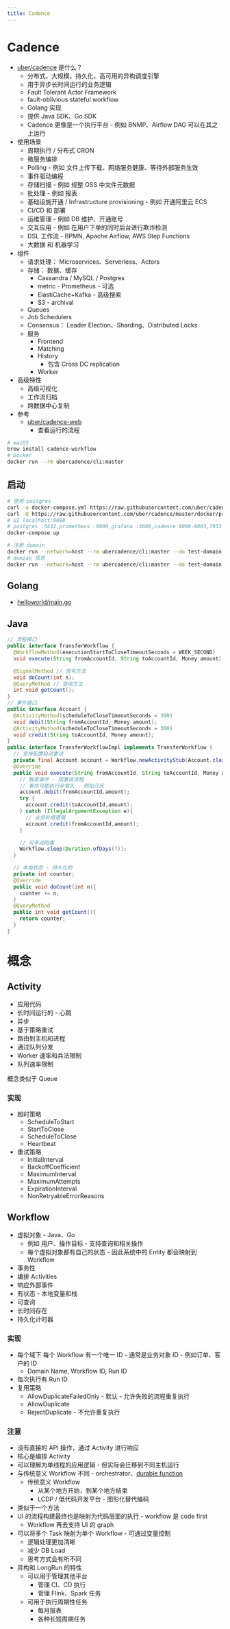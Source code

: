 ```yaml
---
title: Cadence
---
```


# Cadence

- [uber/cadence](https://github.com/uber/cadence) 是什么？
  - 分布式，大规模，持久化，高可用的异构调度引擎
  - 用于异步长时间运行的业务逻辑
  - Fault Tolerant Actor Framework
  - fault-oblivious stateful workflow
  - Golang 实现
  - 提供 Java SDK、Go SDK
  - Cadence 更像是一个执行平台 - 例如 BNMP、Airflow DAG 可以在其之上运行
- 使用场景
  - 周期执行 / 分布式 CRON
  - 微服务编排
  - Polling - 例如 文件上传下载、网络服务健康、等待外部服务生效
  - 事件驱动编程
  - 存储扫描 - 例如 规整 OSS 中文件元数据
  - 批处理 - 例如 报表
  - 基础设施开通 / Infrastructure provisioning - 例如 开通阿里云 ECS
  - CI/CD 和 部署
  - 运维管理 - 例如 DB 维护、开通账号
  - 交互应用 - 例如 在用户下单的同时后台进行欺诈检测
  - DSL 工作流 - BPMN, Apache Airflow, AWS Step Functions
  - 大数据 和 机器学习
- 组件
  - 请求处理： Microservices、Serverless、Actors
  - 存储： 数据、缓存
    - Cassandra / MySQL / Postgres
    - metric - Prometheus - 可选
    - ElastiCache+Kafka - 高级搜索
    - S3 - archival
  - Queues
  - Job Schedulers
  - Consensus： Leader Election、Sharding、Distributed Locks
  - 服务
    - Frontend
    - Matching
    - History
      - 包含 Cross DC replication
    - Worker
- 高级特性
  - 高级可视化
  - 工作流归档
  - 跨数据中心复制
- 参考
  - [uber/cadence-web](https://github.com/uber/cadence-web)
    - 查看运行的流程

```bash
# macOS
brew install cadence-workflow
# Docker
docker run --rm ubercadence/cli:master
```

## 启动

```bash
# 使用 postgres
curl -o docker-compose.yml https://raw.githubusercontent.com/uber/cadence/master/docker/docker-compose-postgres.yml
curl -O https://raw.githubusercontent.com/uber/cadence/master/docker/prometheus_config.yml
# UI localhost:8088
# postgres :5432,prometheus :9090,grafana :3000,cadence 8000-8003,7933-3935,7939,cadence-web :8088
docker-compose up

# 注册 domain
docker run --network=host --rm ubercadence/cli:master --do test-domain domain register -rd 1
# domian 信息
docker run --network=host --rm ubercadence/cli:master --do test-domain domain describe
```

## Golang

- [helloworld/main.go](https://github.com/uber-common/cadence-samples/blob/master/cmd/samples/recipes/helloworld/main.go)

## Java

```java
// 流程接口
public interface TransferWorkflow {
  @WorkflowMethod(executionStartToCloseTimeoutSeconds = WEEK_SECOND)
  void execute(String fromAccountId, String toAccountId, Money amount);

  @SignalMethod // 信号方法
  void doCount(int n);
  @QueryMethod // 查询方法
  int void getCount();
}
// 事件接口
public interface Account {
  @ActivityMethod(scheduleToCloseTimeoutSeconds = 300)
  void debit(String fromAccountId, Money amount);
  @ActivityMethod(scheduleToCloseTimeoutSeconds = 300)
  void credit(String toAccountId, Money amount);
}
public interface TransferWorkflowImpl implements TransferWorkflow {
  // 支持配置自动重试
  private final Account account = Workflow.newActivityStub(Account.class);
  @Override
  public void execute(String fromAccountId, String toAccountId, Money amount){
    // 触发事件 - 阻塞该流程
    // 事件可能执行非常久 - 例如几天
    account.debit(fromAccountId,amount);
    try {
      account.credit(toAccountId,amount);
    } catch (IllegalArgumentException e){
      // 业务补偿逻辑
      account.credit(fromAccountId,amount);
    }

    // 可手动阻塞
    Workflow.sleep(Duration.ofDays(7));
  }

  // 本地状态 - 持久化的
  private int counter;
  @Override
  public void doCount(int n){
    counter += n;
  }
  @QueryMethod
  public int void getCount(){
    return counter;
  }
}
```

# 概念

## Activity

- 应用代码
- 长时间运行的 - 心跳
- 异步
- 基于策略重试
- 路由到主机和进程
- 通过队列分发
- Worker 速率和兵法限制
- 队列速率限制

概念类似于 Queue

### 实现

- 超时策略
  - ScheduleToStart
  - StartToClose
  - ScheduleToClose
  - Heartbeat
- 重试策略
  - InitialInterval
  - BackoffCoefficient
  - MaximumInterval
  - MaximumAttempts
  - ExpirationInterval
  - NonRetryableErrorReasons

## Workflow

- 虚拟对象 - Java、Go
  - 例如 用户、操作目标 - 支持查询和相关操作
  - 每个虚拟对象都有自己的状态 - 因此系统中的 Entity 都会映射到 Workflow
- 事务性
- 编排 Activities
- 响应外部事件
- 有状态 - 本地变量和栈
- 可查询
- 长时间存在
- 持久化计时器

### 实现

- 每个域下 每个 Workflow 有一个唯一 ID - 通常是业务对象 ID - 例如订单、客户的 ID
  - Domain Name, Workflow ID, Run ID
- 每次执行有 Run ID
- 复用策略
  - AllowDuplicateFailedOnly - 默认 - 允许失败的流程重复执行
  - AllowDuplicate
  - RejectDuplicate - 不允许重复执行

### 注意

- 没有直接的 API 操作，通过 Activity 进行响应
- 核心是编排 Activity
- 可以理解为单线程的应用逻辑 - 但实际会迁移到不同主机运行
- 与传统意义 Workflow 不同 - orchestrator、[durable function](https://docs.microsoft.com/en-us/azure/azure-functions/durable/durable-functions-overview)
  - 传统意义 Workflow
    - 从某个地方开始，到某个地方结束
    - LCDP / 低代码开发平台 - 图形化替代编码
- 类似于一个方法
- UI 的流程构建最终也是映射为代码层面的执行 - workflow 是 code first
  - Workflow 再去支持 UI 的 graph
- 可以将多个 Task 映射为单个 Workflow - 可通过变量控制
  - 逻辑处理更加清晰
  - 减少 DB Load
  - 思考方式会有所不同
- 异构和 LongRun 的特性
  - 可以用于管理其他平台
    - 管理 CI、CD 执行
    - 管理 Flink、Spark 任务
  - 可用于执行周期性任务
    - 每月报表
    - 各种长短周期任务
